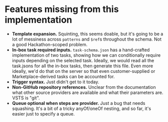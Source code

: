 # Features missing from this implementation

- **Template expansion.** Squinting, this seems doable, but it's going to be a lot of messiness across `patterns` and `$ref`s throughout the schema. Not a good Hackathon-scoped problem.
- **In-box task required inputs.** `task-schema.json` has a hand-crafted implementation of two tasks, showing how we can conditionally require inputs depending on the selected task. Ideally, we would read all the task.jsons for all the in-box tasks, then generate this file. Even more ideally, we'd do that on the server so that even customer-supplied or Marketplace-derived tasks can be accounted for.
- **Trigger syntax.** Just didn't get to it today.
- **Non-GitHub repository references.** Unclear from the documentation what other source providers are available and what their parameters are. VSTS is "git".
- **Queue optional when steps are provider.** Just a bug that needs squashing. It's a bit of a tricky anyOf/oneOf nesting, and so far, it's easier just to specify a queue.